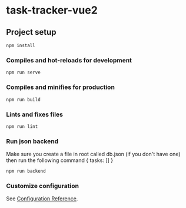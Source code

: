 # task-tracker-vue2

## Project setup
```
npm install
```

### Compiles and hot-reloads for development
```
npm run serve
```

### Compiles and minifies for production
```
npm run build
```

### Lints and fixes files
```
npm run lint
```

### Run json backend
Make sure you create a file in root called db.json (if you don't have one) then run the following command
{
	tasks: []
}
```
npm run backend
```

### Customize configuration
See [Configuration Reference](https://cli.vuejs.org/config/).
